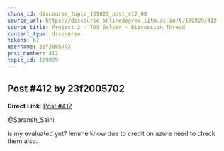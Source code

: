 ```yaml
---
chunk_id: discourse_topic_169029_post_412_00
source_url: https://discourse.onlinedegree.iitm.ac.in/t/169029/412
source_title: Project 2 - TDS Solver - Discussion Thread
content_type: discourse
tokens: 67
username: 23f2005702
post_number: 412
topic_id: 169029
---
```


## Post #412 by 23f2005702

**Direct Link**: [Post #412](https://discourse.onlinedegree.iitm.ac.in/t/169029/412)

@Saransh_Saini

is my evaluated yet? lemme know due to credit on azure need to check them also.
